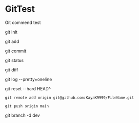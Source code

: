 # GitTest
 Git commend test

git init

git add

git commit

git status

git diff

git log --pretty=oneline

git reset --hard HEAD^

`git remote add origin git@github.com:KayaK9999/FileName.git`

`git push origin main`

git branch -d dev